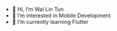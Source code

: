 - 👋 Hi, I’m Wai Lin Tun
- 👀 I’m interested in Mobile Development
- 🌱 I’m currently learning Flutter

<!---
wai-lin-tun/wai-lin-tun is a ✨ special ✨ repository because its `README.md` (this file) appears on your GitHub profile.
You can click the Preview link to take a look at your changes.
--->
